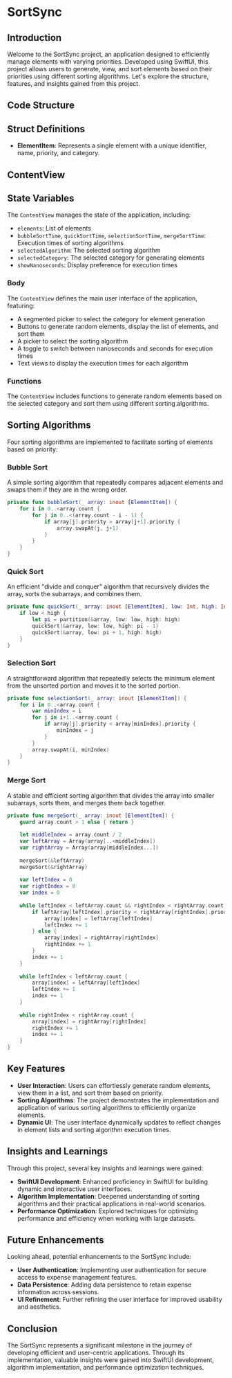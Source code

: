 # SortSync 

## Introduction

Welcome to the SortSync project, an application designed to efficiently manage elements with varying priorities. Developed using SwiftUI, this project allows users to generate, view, and sort elements based on their priorities using different sorting algorithms. Let's explore the structure, features, and insights gained from this project.

## Code Structure

## Struct Definitions

- **ElementItem**: Represents a single element with a unique identifier, name, priority, and category.

## ContentView

## State Variables

The `ContentView` manages the state of the application, including:
- `elements`: List of elements
- `bubbleSortTime`, `quickSortTime`, `selectionSortTime`, `mergeSortTime`: Execution times of sorting algorithms
- `selectedAlgorithm`: The selected sorting algorithm
- `selectedCategory`: The selected category for generating elements
- `showNanoseconds`: Display preference for execution times

### Body

The `ContentView` defines the main user interface of the application, featuring:
- A segmented picker to select the category for element generation
- Buttons to generate random elements, display the list of elements, and sort them
- A picker to select the sorting algorithm
- A toggle to switch between nanoseconds and seconds for execution times
- Text views to display the execution times for each algorithm

### Functions

The `ContentView` includes functions to generate random elements based on the selected category and sort them using different sorting algorithms.

## Sorting Algorithms

Four sorting algorithms are implemented to facilitate sorting of elements based on priority:

### Bubble Sort

A simple sorting algorithm that repeatedly compares adjacent elements and swaps them if they are in the wrong order.

```swift
private func bubbleSort(_ array: inout [ElementItem]) {
    for i in 0..<array.count {
        for j in 0..<(array.count - i - 1) {
            if array[j].priority > array[j+1].priority {
                array.swapAt(j, j+1)
            }
        }
    }
}
```

### Quick Sort

An efficient "divide and conquer" algorithm that recursively divides the array, sorts the subarrays, and combines them.

```swift
private func quickSort(_ array: inout [ElementItem], low: Int, high: Int) {
    if low < high {
        let pi = partition(&array, low: low, high: high)
        quickSort(&array, low: low, high: pi - 1)
        quickSort(&array, low: pi + 1, high: high)
    }
}
```

### Selection Sort

A straightforward algorithm that repeatedly selects the minimum element from the unsorted portion and moves it to the sorted portion.

```swift
private func selectionSort(_ array: inout [ElementItem]) {
    for i in 0..<array.count {
        var minIndex = i
        for j in i+1..<array.count {
            if array[j].priority < array[minIndex].priority {
                minIndex = j
            }
        }
        array.swapAt(i, minIndex)
    }
}
```

### Merge Sort

A stable and efficient sorting algorithm that divides the array into smaller subarrays, sorts them, and merges them back together.

```swift
private func mergeSort(_ array: inout [ElementItem]) {
    guard array.count > 1 else { return }
    
    let middleIndex = array.count / 2
    var leftArray = Array(array[..<middleIndex])
    var rightArray = Array(array[middleIndex...])
    
    mergeSort(&leftArray)
    mergeSort(&rightArray)
    
    var leftIndex = 0
    var rightIndex = 0
    var index = 0
    
    while leftIndex < leftArray.count && rightIndex < rightArray.count {
        if leftArray[leftIndex].priority < rightArray[rightIndex].priority {
            array[index] = leftArray[leftIndex]
            leftIndex += 1
        } else {
            array[index] = rightArray[rightIndex]
            rightIndex += 1
        }
        index += 1
    }
    
    while leftIndex < leftArray.count {
        array[index] = leftArray[leftIndex]
        leftIndex += 1
        index += 1
    }
    
    while rightIndex < rightArray.count {
        array[index] = rightArray[rightIndex]
        rightIndex += 1
        index += 1
    }
}
```
## Key Features

- **User Interaction**: Users can effortlessly generate random elements, view them in a list, and sort them based on priority.
- **Sorting Algorithms**: The project demonstrates the implementation and application of various sorting algorithms to efficiently organize elements.
- **Dynamic UI**: The user interface dynamically updates to reflect changes in element lists and sorting algorithm execution times.

## Insights and Learnings

Through this project, several key insights and learnings were gained:

- **SwiftUI Development**: Enhanced proficiency in SwiftUI for building dynamic and interactive user interfaces.
- **Algorithm Implementation**: Deepened understanding of sorting algorithms and their practical applications in real-world scenarios.
- **Performance Optimization**: Explored techniques for optimizing performance and efficiency when working with large datasets.

## Future Enhancements

Looking ahead, potential enhancements to the SortSync include:

- **User Authentication**: Implementing user authentication for secure access to expense management features.
- **Data Persistence**: Adding data persistence to retain expense information across sessions.
- **UI Refinement**: Further refining the user interface for improved usability and aesthetics.

## Conclusion

The SortSync represents a significant milestone in the journey of developing efficient and user-centric applications. Through its implementation, valuable insights were gained into SwiftUI development, algorithm implementation, and performance optimization techniques. 
